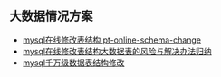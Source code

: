 大数据情况方案
---------

- [mysql在线修改表结构 pt-online-schema-change](https://lanjingling.github.io/2016/03/26/mysql-pt-online-schema-change/)
- [mysql在线修改表结构大数据表的风险与解决办法归纳](https://www.cnblogs.com/wangtao_20/p/3504395.html)
- [mysql千万级数据表结构修改](https://blog.csdn.net/nuli888/article/details/52443165)
